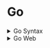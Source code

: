 # Go

<details><summary>Go Syntax</summary>
  
 - [Hello World](https://github.com/whoami-shubham/Go/blob/master/go_syntax/01/Hello_World.go)
 - [Variables](https://github.com/whoami-shubham/Go/blob/master/go_syntax/02/Variables.go)
 - [Conditionals](https://github.com/whoami-shubham/Go/blob/master/go_syntax/03/Conditionals.go)
 - [Loops](https://github.com/whoami-shubham/Go/blob/master/go_syntax/04/loop.go)
 - [Array](https://github.com/whoami-shubham/Go/blob/master/go_syntax/05/Array.go)
 - [Slice](https://github.com/whoami-shubham/Go/blob/master/go_syntax/06/slice.go)
 - [Map](https://github.com/whoami-shubham/Go/blob/master/go_syntax/07/map.go)
 
</details>

<details><summary>Go Web</summary>
     <details><summary>text/templates</summary>
       
  - [introduction](https://github.com/whoami-shubham/Go/tree/master/go_web/Templates/text_template)
  - [parsing data to template](https://github.com/whoam-shubham/Go/blob/master/go_web/Templates/text_template/01/parsing_data_into_template.go)
  - [better way to parse](https://github.com/whoami-shubham/Go/blob/master/go_web/Templates/text_template/02/better_way_to_parse_data.go)
  - [passing data into template ](https://github.com/whoami-shubham/Go/blob/master/go_web/Templates/text_template/03/passing_data_to_template.go)
  - [passing complex data and creating variables](https://github.com/whoami-shubham/Go/blob/master/go_web/Templates/text_template/04/variables_in_template.go)
  - [passing functions in template](https://github.com/whoami-shubham/Go/blob/master/go_web/Templates/text_template/05/functions_in_template.go)
   </details>
   
   <details><summary>net/http</summary>
  
   - Introduction
   - [ListenAndServe](https://github.com/whoami-shubham/Go/blob/master/go_web/net_http/01/ListenAndServe.go)
   - [Submit data](https://github.com/whoami-shubham/Go/blob/master/go_web/net_http/02/submitData.go)
   - [ServeMux](https://github.com/whoami-shubham/Go/blob/master/go_web/net_http/03/mux.go)
   - [Default ServeMux](https://github.com/whoami-shubham/Go/blob/master/go_web/net_http/04/DefaultServeMux.go)
  
  </details>

</details>
